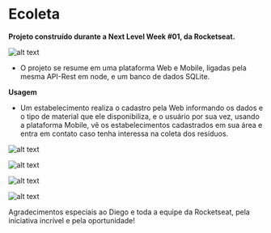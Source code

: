 # Ecoleta
__Projeto construído durante a Next Level Week #01, da Rocketseat.__

![alt text](https://github.com/DBzera/nlw-01/blob/master/Capa.png?raw=true)

* O projeto se resume em uma plataforma Web e Mobile, ligadas pela mesma API-Rest em node, e um banco de dados SQLite.

__Usagem__

* Um estabelecimento realiza o cadastro pela Web informando os dados e o tipo de material que ele disponibiliza, e o usuário por sua vez, usando a plataforma Mobile, vê os estabelecimentos cadastrados em sua área e entra em contato caso tenha interessa na coleta dos resíduos.

![alt text](https://github.com/DBzera/nlw-01/blob/master/Splash.png?raw=true)

![alt text](https://github.com/DBzera/nlw-01/blob/master/Inicio.png?raw=true)

![alt text](https://github.com/DBzera/nlw-01/blob/master/Home.png?raw=true)

![alt text](https://github.com/DBzera/nlw-01/blob/master/Detalhes.png?raw=true)

Agradecimentos especiais ao Diego e toda a equipe da Rocketseat, pela iniciativa incrível e pela oportunidade!
